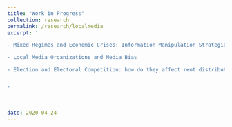 ```yaml
---
title: "Work in Progress"
collection: research
permalink: /research/localmedia
excerpt: '

- Mixed Regimes and Economic Crises: Information Manipulation Strategies in Media Outlets

- Local Media Organizations and Media Bias

- Election and Electoral Competition: how do they affect rent distribution through state contracts?" (joint with [Mustafa Kaba](https://mustafakaba.github.io) and [Murat Koyuncu](https://academics.boun.edu.tr/mkoyuncu/))


'



date: 2020-04-24
---
```


